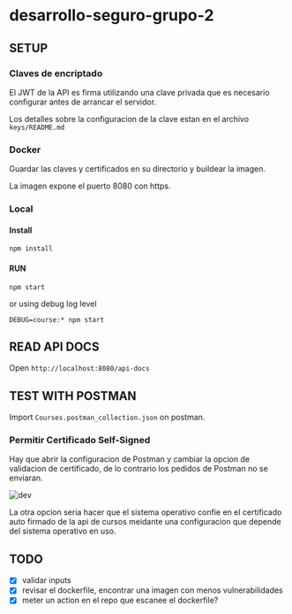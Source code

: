 # desarrollo-seguro-grupo-2

## SETUP

### Claves de encriptado

El JWT de la API es firma utilizando una clave privada que es necesario configurar antes de
arrancar el servidor.

Los detalles sobre la configuracion de la clave estan en el archivo `keys/README.md`

### Docker

Guardar las claves y certificados en su directorio y buildear la imagen.

La imagen expone el puerto 8080 con https.

### Local

#### Install

```
npm install
```



#### RUN

```
npm start
```

or using debug log level

```
DEBUG=course:* npm start
```

## READ API DOCS

Open `http://localhost:8080/api-docs`

## TEST WITH POSTMAN

Import `Courses.postman_collection.json` on postman.

### Permitir Certificado Self-Signed

Hay que abrir la configuracion de Postman y cambiar la opcion de validacion de certificado, de lo contrario los pedidos de Postman no se enviaran.

![dev](https://user-images.githubusercontent.com/1416695/205656729-40189d9d-8298-46a0-8d92-25c376c8e42d.gif)


La otra opcion seria hacer que el sistema operativo confie en el certificado auto firmado de la api de cursos meidante una configuracion que depende del sistema operativo en uso.


## TODO
- [x] validar inputs
- [x] revisar el dockerfile, encontrar una imagen con menos vulnerabilidades
- [x] meter un action en el repo que escanee el dockerfile?
